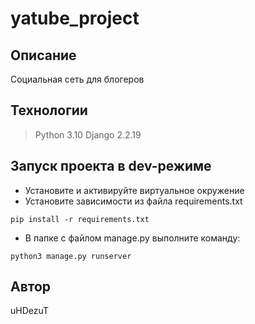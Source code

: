 # yatube_project

## Описание

Социальная сеть для блогеров

## Технологии

> Python 3.10 
> Django 2.2.19

## Запуск проекта в dev-режиме

- Установите и активируйте виртуальное окружение
- Установите зависимости из файла requirements.txt
```
pip install -r requirements.txt
```
- В папке с файлом manage.py выполните команду:
```
python3 manage.py runserver
```

## Автор
uHDezuT